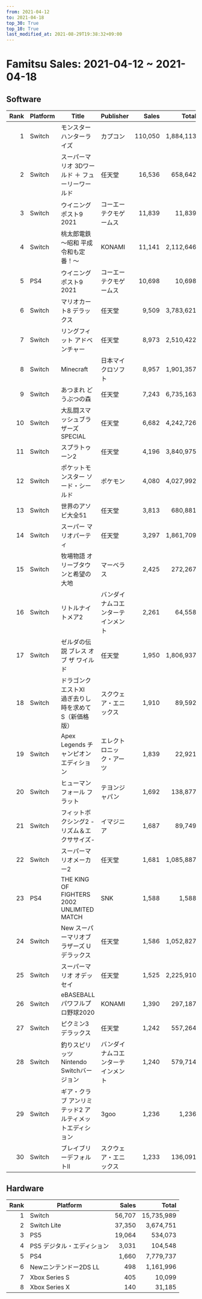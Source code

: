 ```yaml
---
from: 2021-04-12
to: 2021-04-18
top_30: True
top_10: True
last_modified_at: 2021-08-29T19:38:32+09:00
---
```

# Famitsu Sales: 2021-04-12 ~ 2021-04-18
## Software
| Rank | Platform | Title | Publisher | Sales | Total | Rate | New |
| -: | -- | -- | -- | -: | -: | -: | -- |
| 1 | Switch | モンスターハンターライズ | カプコン | 110,050 | 1,884,113 | 20% |  |
| 2 | Switch | スーパーマリオ 3Dワールド ＋ フューリーワールド | 任天堂 | 16,536 | 658,642 | 20% |  |
| 3 | Switch | ウイニングポスト9 2021 | コーエーテクモゲームス | 11,839 | 11,839 | 40% | **New** |
| 4 | Switch | 桃太郎電鉄 〜昭和 平成 令和も定番！〜 | KONAMI | 11,141 | 2,112,646 | 20% |  |
| 5 | PS4 | ウイニングポスト9 2021 | コーエーテクモゲームス | 10,698 | 10,698 | 20% | **New** |
| 6 | Switch | マリオカート8 デラックス | 任天堂 | 9,509 | 3,783,621 | 20% |  |
| 7 | Switch | リングフィット アドベンチャー | 任天堂 | 8,973 | 2,510,422 | 20% |  |
| 8 | Switch | Minecraft | 日本マイクロソフト | 8,957 | 1,901,357 | 20% |  |
| 9 | Switch | あつまれ どうぶつの森 | 任天堂 | 7,243 | 6,735,163 | 20% |  |
| 10 | Switch | 大乱闘スマッシュブラザーズ SPECIAL | 任天堂 | 6,682 | 4,242,726 | 20% |  |
| 11 | Switch | スプラトゥーン2 | 任天堂 | 4,196 | 3,840,975 | 20% |  |
| 12 | Switch | ポケットモンスター ソード・シールド | ポケモン | 4,080 | 4,027,992 | 20% |  |
| 13 | Switch | 世界のアソビ大全51 | 任天堂 | 3,813 | 680,881 | 20% |  |
| 14 | Switch | スーパー マリオパーティ | 任天堂 | 3,297 | 1,861,709 | 20% |  |
| 15 | Switch | 牧場物語 オリーブタウンと希望の大地 | マーベラス | 2,425 | 272,267 | 20% |  |
| 16 | Switch | リトルナイトメア2 | バンダイナムコエンターテインメント | 2,261 | 64,558 | 20% |  |
| 17 | Switch | ゼルダの伝説 ブレス オブ ザ ワイルド | 任天堂 | 1,950 | 1,806,937 | 20% |  |
| 18 | Switch | ドラゴンクエストXI　過ぎ去りし時を求めて S（新価格版） | スクウェア・エニックス | 1,910 | 89,592 | 20% |  |
| 19 | Switch | Apex Legends チャンピオンエディション | エレクトロニック・アーツ | 1,839 | 22,921 | 60% |  |
| 20 | Switch | ヒューマン フォール フラット | テヨンジャパン | 1,692 | 138,877 | 20% |  |
| 21 | Switch | フィットボクシング2 -リズム＆エクササイズ- | イマジニア | 1,687 | 89,749 | 20% |  |
| 22 | Switch | スーパーマリオメーカー2 | 任天堂 | 1,681 | 1,085,887 | 20% |  |
| 23 | PS4 | THE KING OF FIGHTERS 2002 UNLIMITED MATCH | SNK | 1,588 | 1,588 | 40% | **New** |
| 24 | Switch | New スーパーマリオブラザーズ U デラックス | 任天堂 | 1,586 | 1,052,827 | 20% |  |
| 25 | Switch | スーパーマリオ オデッセイ | 任天堂 | 1,525 | 2,225,910 | 20% |  |
| 26 | Switch | eBASEBALLパワフルプロ野球2020 | KONAMI | 1,390 | 297,187 | 20% |  |
| 27 | Switch | ピクミン3 デラックス | 任天堂 | 1,242 | 557,264 | 20% |  |
| 28 | Switch | 釣りスピリッツ Nintendo Switchバージョン | バンダイナムコエンターテインメント | 1,240 | 579,714 | 20% |  |
| 29 | Switch | ギア・クラブ アンリミテッド2 アルティメットエディション | 3goo | 1,236 | 1,236 | 80% | **New** |
| 30 | Switch | ブレイブリーデフォルトII | スクウェア・エニックス | 1,233 | 136,091 | 20% |  |

## Hardware
| Rank | Platform | Sales | Total |
| -: | -- | -: | -: |
| 1 | Switch | 56,707 | 15,735,989 |
| 2 | Switch Lite | 37,350 | 3,674,751 |
| 3 | PS5 | 19,064 | 534,073 |
| 4 | PS5 デジタル・エディション | 3,031 | 104,548 |
| 5 | PS4 | 1,660 | 7,779,737 |
| 6 | Newニンテンドー2DS LL | 498 | 1,161,996 |
| 7 | Xbox Series S | 405 | 10,099 |
| 8 | Xbox Series X | 140 | 31,185 |